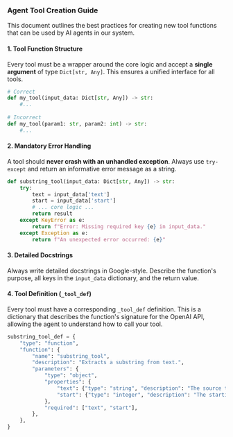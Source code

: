### Agent Tool Creation Guide

This document outlines the best practices for creating new tool functions that can be used by AI agents in our system.

#### 1. Tool Function Structure

Every tool must be a wrapper around the core logic and accept a **single argument** of type `Dict[str, Any]`. This ensures a unified interface for all tools.

```python
# Correct
def my_tool(input_data: Dict[str, Any]) -> str:
    #...
    
# Incorrect
def my_tool(param1: str, param2: int) -> str:
    #...
```

#### 2. Mandatory Error Handling

A tool should **never crash with an unhandled exception**. Always use `try-except` and return an informative error message as a string.

```python
def substring_tool(input_data: Dict[str, Any]) -> str:
    try:
        text = input_data['text']
        start = input_data['start']
        # ... core logic ...
        return result
    except KeyError as e:
        return f"Error: Missing required key {e} in input_data."
    except Exception as e:
        return f"An unexpected error occurred: {e}"
```

#### 3. Detailed Docstrings

Always write detailed docstrings in Google-style. Describe the function's purpose, all keys in the `input_data` dictionary, and the return value.

#### 4. Tool Definition (`_tool_def`)

Every tool must have a corresponding `_tool_def` definition. This is a dictionary that describes the function's signature for the OpenAI API, allowing the agent to understand how to call your tool.

```python
substring_tool_def = {
    "type": "function",
    "function": {
        "name": "substring_tool",
        "description": "Extracts a substring from text.",
        "parameters": {
            "type": "object",
            "properties": {
                "text": {"type": "string", "description": "The source text."},
                "start": {"type": "integer", "description": "The starting index."},
            },
            "required": ["text", "start"],
        },
    },
}
``` 